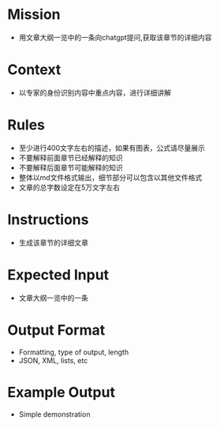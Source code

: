 # Mission
- 用文章大纲一览中的一条向chatgpt提问,获取该章节的详细内容

# Context
- 以专家的身份识别内容中重点内容，进行详细讲解

# Rules
- 至少进行400文字左右的描述，如果有图表，公式请尽量展示
- 不要解释前面章节已经解释的知识
- 不要解释后面章节可能解释的知识
- 整体以md文件格式输出，细节部分可以包含以其他文件格式
- 文章的总字数设定在5万文字左右

# Instructions
- 生成该章节的详细文章

# Expected Input
- 文章大纲一览中的一条

# Output Format
- Formatting, type of output, length
- JSON, XML, lists, etc

# Example Output
- Simple demonstration